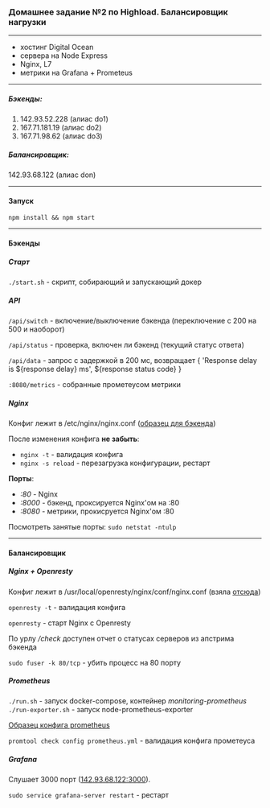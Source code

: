### Домашнее задание №2 по Highload. Балансировщик нагрузки

----------------------
* хостинг Digital Ocean
* сервера на Node Express
* Nginx, L7
* метрики на Grafana + Prometeus

----------------------
##### Бэкенды:
1. 142.93.52.228 (алиас do1)
2. 167.71.181.19 (алиас do2)
3. 167.71.98.62 (алиас do3)

##### Балансировщик:
142.93.68.122 (алиас don)

----------------------
#### Запуск

`npm install && npm start`

----------------------
#### Бэкенды

##### Старт
 
 `./start.sh` - скрипт, собирающий и запускающий докер

##### API

`/api/switch` - включение/выключение бэкенда (переключение с 200 на 500 и наоборот)

`/api/status` - проверка, включен ли бэкенд (текущий статус ответа)

`/api/data` - запрос с задержкой в 200 мс, возвращает { 'Response delay is ${response delay} ms', ${response status code} }

`:8080/metrics` - собранные прометеусом метрики 

##### Nginx

Конфиг лежит в /etc/nginx/nginx.conf ([образец для бэкенда](/configs/backend/backend.conf))

После изменения конфига **не забыть**: 
* `nginx -t` - валидация конфига
* `nginx -s reload` - перезагрузка конфигурации, рестарт

**Порты**:

* *:80* - Nginx
* *:8000* - бэкенд, проксируется Nginx'ом на :80
* *:8080* - метрики, прокисруется Nginx'ом :80

Посмотреть занятые порты:
`sudo netstat -ntulp`

-----------

#### Балансировщик

##### Nginx + Openresty

Конфиг лежит в /usr/local/openresty/nginx/conf/nginx.conf (взяла [отсюда](https://github.com/openresty/lua-resty-upstream-healthcheck))

`openresty -t` - валидация конфига

`openresty` - старт Nginx с Openresty

По урлу */check* доступен отчет о статусах серверов из апстрима бэкенда

`sudo fuser -k 80/tcp` - убить процесс на 80 порту

##### Prometheus
`./run.sh` - запуск docker-compose, контейнер *monitoring-prometheus*
`./run-exporter.sh` - запуск node-prometheus-exporter

[Образец конфига prometheus](/configs/balancer/prometheus.yml)

`promtool check config prometheus.yml` - валидация конфига прометеуса

##### Grafana

Слушает 3000 порт ([142.93.68.122:3000](http://142.93.68.122:3000)).

`sudo service grafana-server restart` - рестарт